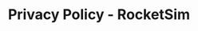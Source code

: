 ---
title: "Privacy Policy - RocketSim"
meta_title: "Privacy Policy - RocketSim"
description: "Simulator Airplane Mode, Location Simulation, Accessibility Testing, Compare designs inside the iOS simulator. Test deeplinks, push notifications."
draft: false
---